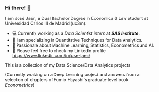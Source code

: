 ### Hi there! 👋

I am José Jaén, a Dual Bachelor Degree in Economics & Law student at Universidad Carlos III de Madrid (uc3m).

- 💻 Currently working as a *Data Scientist intern* at ***SAS Institute***.
- 🔭 I am specializing in Quantitative Techniques for Data Analytics.
- 🤔 Passionate about Machine Learning, Statistics, Econometrics and AI.
- 💬 Please feel free to check my LinkedIn profile: https://www.linkedin.com/in/jose-jaen/

This is a collection of my Data Science/Data Analytics projects

(Currently working on a Deep Learning project and answers from a selection of chapters of Fumio Hayashi's graduate-level book *Econometrics*)
